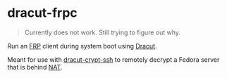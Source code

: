 # dracut-frpc

> Currently does not work. Still trying to figure out why.

Run an [FRP](https://github.com/fatedier/frp) client during system boot using [Dracut](https://en.wikipedia.org/wiki/Dracut_(software)).

Meant for use with [dracut-crypt-ssh](https://github.com/dracut-crypt-ssh/dracut-crypt-ssh) to remotely decrypt a Fedora server that is behind [NAT](https://en.wikipedia.org/wiki/Network_address_translation).
